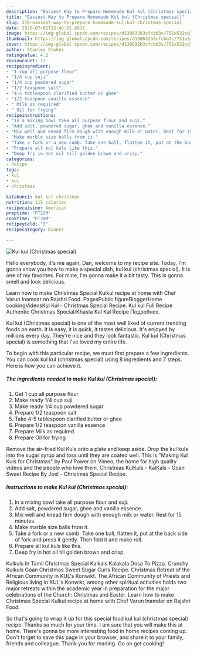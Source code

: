 ```yaml
---
description: "Easiest Way to Prepare Homemade Kul kul (Christmas special)"
title: "Easiest Way to Prepare Homemade Kul kul (Christmas special)"
slug: 278-easiest-way-to-prepare-homemade-kul-kul-christmas-special
date: 2020-07-01T15:46:55.603Z
image: https://img-global.cpcdn.com/recipes/d138632b3cfcbb3c/751x532cq70/kul-kul-christmas-special-recipe-main-photo.jpg
thumbnail: https://img-global.cpcdn.com/recipes/d138632b3cfcbb3c/751x532cq70/kul-kul-christmas-special-recipe-main-photo.jpg
cover: https://img-global.cpcdn.com/recipes/d138632b3cfcbb3c/751x532cq70/kul-kul-christmas-special-recipe-main-photo.jpg
author: Stanley Stokes
ratingvalue: 4.2
reviewcount: 13
recipeingredient:
- "1 cup all purpose flour"
- "1/4 cup suji"
- "1/4 cup powdered sugar"
- "1/2 teaspoon salt"
- "4-5 tablespoon clarified butter or ghee"
- "1/2 teaspoon vanilla essence"
- " Milk as required"
- " Oil for frying"
recipeinstructions:
- "In a mixing bowl take all purpose flour and suji."
- "Add salt, powdered sugar, ghee and vanilla essence."
- "Mix well and knead firm dough with enough milk or water. Rest for 15 minutes."
- "Make marble size balls from it."
- "Take a fork or a new comb. Take one ball, flatten it, put at the back side of fork and press it gently. Then fold it and make roll."
- "Prepare all kul kuls like this."
- "Deep fry in hot oil till golden brown and crisp."
categories:
- Recipe
tags:
- kul
- kul
- christmas

katakunci: kul kul christmas 
nutrition: 115 calories
recipecuisine: American
preptime: "PT22M"
cooktime: "PT39M"
recipeyield: "3"
recipecategory: Dinner

---
```



![Kul kul (Christmas special)](https://img-global.cpcdn.com/recipes/d138632b3cfcbb3c/751x532cq70/kul-kul-christmas-special-recipe-main-photo.jpg)

Hello everybody, it's me again, Dan, welcome to my recipe site. Today, I'm gonna show you how to make a special dish, kul kul (christmas special). It is one of my favorites. For mine, I'm gonna make it a bit tasty. This is gonna smell and look delicious.

Learn how to make Christmas Special Kulkul recipe at home with Chef Varun Inamdar on Rajshri Food. PagesPublic figureBloggerHome cookingVideosKul Kul - Christmas Special Recipe. Kul kul Full Recipe Authentic Christmas Special/Khasta Kal Kal Recipe Подробнее.

Kul kul (Christmas special) is one of the most well liked of current trending foods on earth. It is easy, it is quick, it tastes delicious. It's enjoyed by millions every day. They're nice and they look fantastic. Kul kul (Christmas special) is something that I've loved my entire life.


To begin with this particular recipe, we must first prepare a few ingredients. You can cook kul kul (christmas special) using 8 ingredients and 7 steps. Here is how you can achieve it.

<!--inarticleads1-->

##### The ingredients needed to make Kul kul (Christmas special):

1. Get 1 cup all purpose flour
1. Make ready 1/4 cup suji
1. Make ready 1/4 cup powdered sugar
1. Prepare 1/2 teaspoon salt
1. Take 4-5 tablespoon clarified butter or ghee
1. Prepare 1/2 teaspoon vanilla essence
1. Prepare  Milk as required
1. Prepare  Oil for frying


Remove the air-fried Kul Kuls onto a plate and keep aside. Drop the kul kuls into the sugar syrup and toss until they are coated well. This is &#34;Making Kul Kuls for Christmas&#34; by Paul Power on Vimeo, the home for high quality videos and the people who love them. Christmas KulKuls - KalKals - Goan Sweet Recipe By Joel - Christmas Special Recipe. 

<!--inarticleads2-->

##### Instructions to make Kul kul (Christmas special):

1. In a mixing bowl take all purpose flour and suji.
1. Add salt, powdered sugar, ghee and vanilla essence.
1. Mix well and knead firm dough with enough milk or water. Rest for 15 minutes.
1. Make marble size balls from it.
1. Take a fork or a new comb. Take one ball, flatten it, put at the back side of fork and press it gently. Then fold it and make roll.
1. Prepare all kul kuls like this.
1. Deep fry in hot oil till golden brown and crisp.


Kulkuls In Tamil Christmas Special Kalkals Kalakala Dosa To Pizza. Crunchy Kulkuls Goan Christmas Sweet Sugar Curls Recipe. Christmas Retreat of the African Community in KUL&#39;s Konwikt. The African Community of Priests and Religious living in KUL&#39;s Konwikt, among other spiritual activities holds two major retreats within the academic year in preparation for the major celebrations of the Church: Christmas and Easter. Learn how to make Christmas Special Kulkul recipe at home with Chef Varun Inamdar on Rajshri Food. 

So that's going to wrap it up for this special food kul kul (christmas special) recipe. Thanks so much for your time. I am sure that you will make this at home. There's gonna be more interesting food in home recipes coming up. Don't forget to save this page in your browser, and share it to your family, friends and colleague. Thank you for reading. Go on get cooking!
